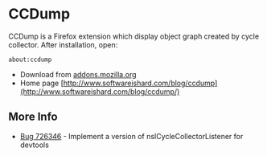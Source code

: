 CCDump
======

CCDump is a Firefox extension which display object graph created by cycle collector.
After installation, open:

    about:ccdump

* Download from [addons.mozilla.org](https://addons.mozilla.org/en-US/firefox/addon/cycle-collector-analyzer/)
* Home page [http://www.softwareishard.com/blog/ccdump](http://www.softwareishard.com/blog/ccdump/)

More Info
---------

* [Bug 726346](https://bugzilla.mozilla.org/show_bug.cgi?id=726346) - Implement a version of nsICycleCollectorListener for devtools
